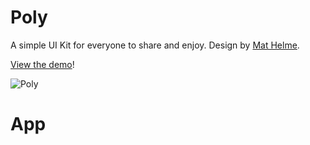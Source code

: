 Poly
====

A simple UI Kit for everyone to share and enjoy. Design by [Mat Helme](https://twitter.com/MatHelme).

[View the demo](http://treehouse-code-samples.s3.amazonaws.com/poly/index.html)!

![Poly](http://i.imgur.com/jz5gUY1.jpg)
# App 
